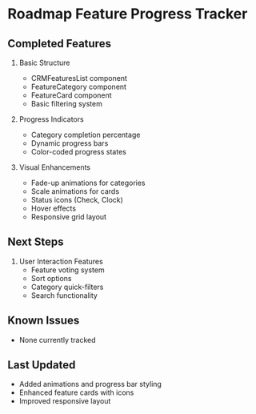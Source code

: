 
# Roadmap Feature Progress Tracker

## Completed Features
1. Basic Structure
   - CRMFeaturesList component
   - FeatureCategory component
   - FeatureCard component
   - Basic filtering system

2. Progress Indicators
   - Category completion percentage
   - Dynamic progress bars
   - Color-coded progress states

3. Visual Enhancements
   - Fade-up animations for categories
   - Scale animations for cards
   - Status icons (Check, Clock)
   - Hover effects
   - Responsive grid layout

## Next Steps
1. User Interaction Features
   - Feature voting system
   - Sort options
   - Category quick-filters
   - Search functionality

## Known Issues
- None currently tracked

## Last Updated
- Added animations and progress bar styling
- Enhanced feature cards with icons
- Improved responsive layout

